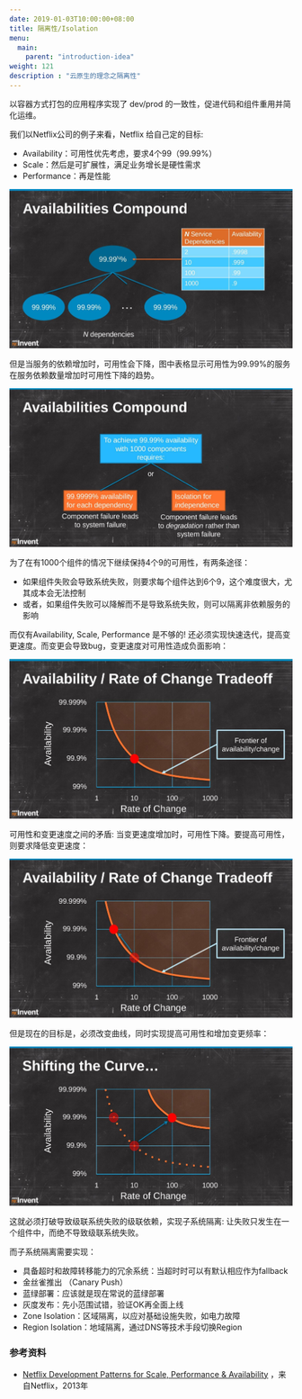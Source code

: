 ```yaml
---
date: 2019-01-03T10:00:00+08:00
title: 隔离性/Isolation
menu:
  main:
    parent: "introduction-idea"
weight: 121
description : "云原生的理念之隔离性"
---
```


以容器方式打包的应用程序实现了 dev/prod 的一致性，促进代码和组件重用并简化运维。

我们以Netflix公司的例子来看，Netflix 给自己定的目标:

- Availability：可用性优先考虑，要求4个99（99.99%）
- Scale：然后是可扩展性，满足业务增长是硬性需求
- Performance：再是性能

![](../../data/slides2015/images/netflix-development-patterns-for-scale-performance-availability/ppt9.jpg)

但是当服务的依赖增加时，可用性会下降，图中表格显示可用性为99.99%的服务在服务依赖数量增加时可用性下降的趋势。

![](../../data/slides2015/images/netflix-development-patterns-for-scale-performance-availability/ppt10.jpg)

为了在有1000个组件的情况下继续保持4个9的可用性，有两条途径：

- 如果组件失败会导致系统失败，则要求每个组件达到6个9，这个难度很大，尤其成本会无法控制
- 或者，如果组件失败可以降解而不是导致系统失败，则可以隔离非依赖服务的影响

而仅有Availability, Scale, Performance 是不够的! 还必须实现快速迭代，提高变更速度。而变更会导致bug，变更速度对可用性造成负面影响：

![](../../data/slides2015/images/netflix-development-patterns-for-scale-performance-availability/ppt15.jpg)

可用性和变更速度之间的矛盾: 当变更速度增加时，可用性下降。要提高可用性，则要求降低变更速度：

![](../../data/slides2015/images/netflix-development-patterns-for-scale-performance-availability/ppt16.jpg)

但是现在的目标是，必须改变曲线，同时实现提高可用性和增加变更频率：

![](../../data/slides2015/images/netflix-development-patterns-for-scale-performance-availability/ppt17.jpg)

这就必须打破导致级联系统失败的级联依赖，实现子系统隔离: 让失败只发生在一个组件中，而绝不导致级联系统失败。

而子系统隔离需要实现：

- 具备超时和故障转移能力的冗余系统：当超时时可以有默认相应作为fallback
- 金丝雀推出 （Canary Push）
- 蓝绿部署：应该就是现在常说的蓝绿部署
- 灰度发布：先小范围试错，验证OK再全面上线
- Zone Isolation：区域隔离，以应对基础设施失败，如电力故障
- Region Isolation：地域隔离，通过DNS等技术手段切换Region



### 参考资料

- [Netflix Development Patterns for Scale, Performance & Availability](https://www.slideshare.net/AmazonWebServices/dmg206) ，来自Netflix，2013年




